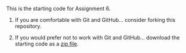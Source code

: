 This is the starting code for Assignment 6.

  1. If you are comfortable with Git and GitHub... consider forking this
     repository.

  2. If you would prefer not to work with Git and GitHub... download the
     starting code as a
     [zip file](https://github.com/Old-Dominion-Univ-CS-Dept/2024-Summer-CS330-Java-Inventory-OOP-4/archive/refs/heads/main.zip).
